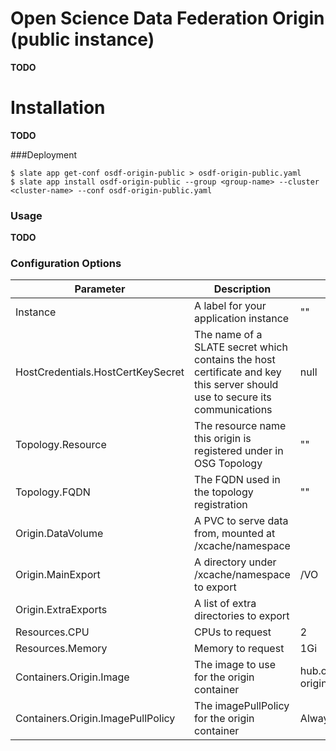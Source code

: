 # Open Science Data Federation Origin (public instance)

**TODO**


# Installation

**TODO**

###Deployment
```console
$ slate app get-conf osdf-origin-public > osdf-origin-public.yaml
$ slate app install osdf-origin-public --group <group-name> --cluster <cluster-name> --conf osdf-origin-public.yaml
```

### Usage

**TODO**

### Configuration Options
| Parameter | Description | Default |
| --------  | ----------  | ------- |
| Instance | A label for your application instance | "" |
| HostCredentials.HostCertKeySecret | The name of a SLATE secret which contains the host certificate and key this server should use to secure its communications | null |
| Topology.Resource | The resource name this origin is registered under in OSG Topology | "" |
| Topology.FQDN | The FQDN used in the topology registration | "" |
| Origin.DataVolume | A PVC to serve data from, mounted at /xcache/namespace | |
| Origin.MainExport | A directory under /xcache/namespace to export | /VO |"
| Origin.ExtraExports | A list of extra directories to export | |
| Resources.CPU | CPUs to request | 2 |
| Resources.Memory | Memory to request | 1Gi |
| Containers.Origin.Image | The image to use for the origin container | hub.opensciencegrid.org/opensciencegrid/stash-origin:3.6-release |
| Containers.Origin.ImagePullPolicy | The imagePullPolicy for the origin container | Always |

